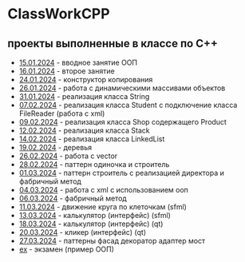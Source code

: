 # ClassWorkCPP
## проекты выполненные в классе по C++
- [15.01.2024](15.01.2024) - вводное занятие ООП
- [16.01.2024](16.01.2024) - второе занятие
- [24.01.2024](24.01.2024) - конструктор копирования
- [26.01.2024](26.01.2024) - работа с динамическими массивами объектов
- [31.01.2024](31.01.2024) - реализация класса String
- [07.02.2024](07.02.2024) - реализация класса Student c подключение класса FileReader (работа с xml)
- [09.02.2024](09.02.2024) - реализация класса Shop содержащего Product
- [12.02.2024](12.02.2024) - реализация класса Stack
- [14.02.2024](14.02.2024) - реализация класса LinkedList
- [19.02.2024](19.02.2024) - деревья
- [26.02.2024](26.02.2024) - работа с vector
- [28.02.2024](28.02.2024) - паттерн одиночка и строитель
- [01.03.2024](01.03.2024) - паттерн строитель с реализацией директора и фабричный метод
- [04.03.2024](04.03.2024) - работа с xml с использованием ооп
- [06.03.2024](06.03.2024) - фабричный метод
- [11.03.2024](11.03.2024) - движение круга по клеточкам (sfml)
- [13.03.2024](13.03.2024) - калькулятор (интерфейс) (sfml)
- [18.03.2024](18.03.2024) - калькулятор (интерфейс) (qt)
- [20.03.2024](20.03.2024) - кликер (интерфейс) (qt)
- [27.03.2024](27.03.2024) - паттерны фасад декоратор адаптер мост
- [ex](ex) - экзамен (пример ООП) 
